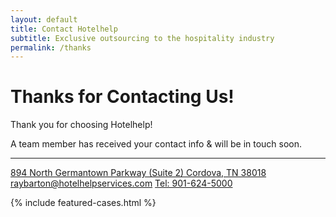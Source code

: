 ```yaml
---
layout: default 
title: Contact Hotelhelp
subtitle: Exclusive outsourcing to the hospitality industry
permalink: /thanks
---
```



<div id="contact" class="plus-tile-tx mb-4">
	<div class="container thiner py-4">
		<h1 class="mt-0">Thanks for Contacting Us!</h1>
		<p>Thank you for choosing Hotelhelp!</p>
		<p>A team member has received your contact info &amp; will be in touch soon.</p>
		<hr>
		<div class="general-contact">
			<a href="https://www.google.com/maps/place/894+N+Germantown+Pkwy+%232,+Cordova,+TN+38018" target="_blank">894 North Germantown Parkway (Suite 2) Cordova, TN 38018</a>
			<a href="mailto:raybarton@hotelhelpservices.com">raybarton@hotelhelpservices.com</a>
			<a href="tel:9016245000">Tel: 901-624-5000</a>
		</div>
	</div>
</div>

{% include featured-cases.html %}